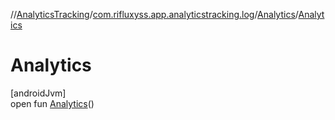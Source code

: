 //[AnalyticsTracking](../../../index.md)/[com.rifluxyss.app.analyticstracking.log](../index.md)/[Analytics](index.md)/[Analytics](-analytics.md)

# Analytics

[androidJvm]\
open fun [Analytics](-analytics.md)()
